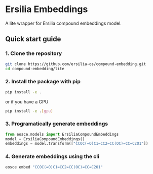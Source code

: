 # Ersilia Embeddings

A lite wrapper for Ersilia compound embeddings model.

## Quick start guide

### 1. Clone the repository

```bash
git clone https://github.com/ersilia-os/compound-embedding.git
cd compound-embedding/lite
```

### 2. Install the package with pip

```bash
pip install -e .
```

or if you have a GPU

```bash
pip install -e .[gpu]
```

### 3. Programatically generate embeddings

```python
from eosce.models import ErsiliaCompoundEmbeddings
model = ErsiliaCompoundEmbeddings()
embeddings = model.transform(["CCOC(=O)C1=CC2=CC(OC)=CC=C2O1"])
```

### 4. Generate embeddings using the cli

```bash
eosce embed "CCOC(=O)C1=CC2=CC(OC)=CC=C2O1"
```

